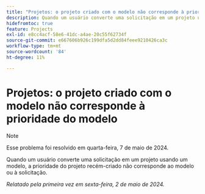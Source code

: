 ```yaml
---
title: "Projetos: o projeto criado com o modelo não corresponde à prioridade do modelo"
description: Quando um usuário converte uma solicitação em um projeto usando um modelo, a prioridade do projeto recém-criado não corresponde ao modelo ou à solicitação.
hidefromtoc: true
feature: Projects
exl-id: e8cc4acf-58e6-41dc-a4ae-20c55f62734f
source-git-commit: e667606b926c199dfa5d2dd84feee9210426ca3c
workflow-type: tm+mt
source-wordcount: '84'
ht-degree: 11%

---
```


# Projetos: o projeto criado com o modelo não corresponde à prioridade do modelo

>[!NOTE]
>
>Esse problema foi resolvido em quarta-feira, 7 de maio de 2024.

Quando um usuário converte uma solicitação em um projeto usando um modelo, a prioridade do projeto recém-criado não corresponde ao modelo ou à solicitação.

_Relatado pela primeira vez em sexta-feira, 2 de maio de 2024._
